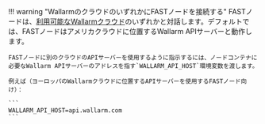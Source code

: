 !!! warning "WallarmのクラウドのいずれかにFASTノードを接続する"
    FASTノードは、[利用可能なWallarmクラウド](../../CLOUD-LIST.md)のいずれかと対話します。デフォルトでは、FASTノードはアメリカクラウドに位置するWallarm APIサーバーと動作します。
    
    FASTノードに別のクラウドのAPIサーバーを使用するように指示するには、ノードコンテナに必要なWallarm APIサーバーのアドレスを指す`WALLARM_API_HOST`環境変数を渡します。
    
    例えば（ヨーロッパのWallarmクラウドに位置するAPIサーバーを使用するFASTノード向け）：

    ```
    WALLARM_API_HOST=api.wallarm.com      
    ```